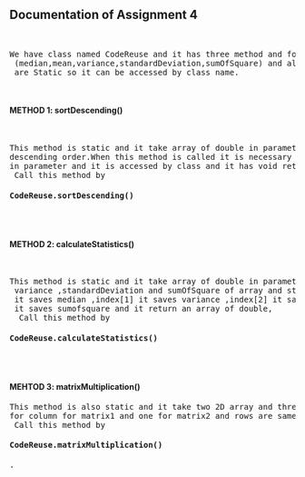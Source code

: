 <h2>Documentation of Assignment 4</h2>
<br>
<pre>We have class named CodeReuse and it has three method and four attributes 
 (median,mean,variance,standardDeviation,sumOfSquare) and all attribute and method 
 are Static so it can be accessed by class name.</pre><br>
<h4>METHOD 1: sortDescending()</h4><br>
<pre>This method is static and it take array of double in parameter and sort array in
descending order.When this method is called it is necessary to send array of double 
in parameter and it is accessed by class and it has void return type,
 Call this method by <h4>CodeReuse.sortDescending()</h4></pre><br>
<h4>METHOD 2: calculateStatistics()</h4><br>
 <pre>This method is static and it take array of double in parameter and calculate median ,mean ,
 variance ,standardDeviation and sumOfSquare of array and store in double array having in index[0] 
 it saves median ,index[1] it saves variance ,index[2] it saves standardDeviation and in index[3]
 it saves sumofsquare and it return an array of double,
  Call this method by <h4>CodeReuse.calculateStatistics()</h4></pre><br>
<h4>MEHTOD 3: matrixMultiplication()</h4>
<pre>This method is also static and it take two 2D array and three INTEGER inputs like one for rows ,one 
for column for matrix1 and one for matrix2 and rows are same.It returns 2D array which contain the result of matrix multiplication,
 Call this method by <h4>CodeReuse.matrixMultiplication()</h4>.</pre>
